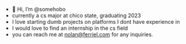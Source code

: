 - 👋 Hi, I’m @somehobo
- currently a cs major at chico state, graduating 2023
- I love starting dumb projects on platforms I dont have experience in
- I would love to find an internship in the cs field
- you can reach me at nolan@ferriel.com for any inquiries.
